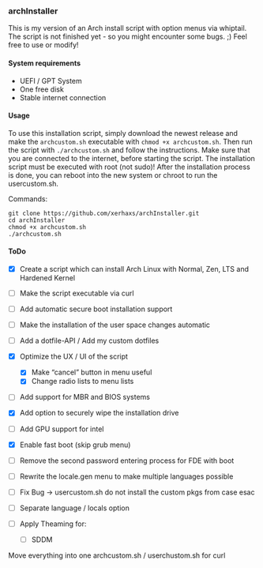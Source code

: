 ### archInstaller

This is my version of an Arch install script with option menus via whiptail. The script is not finished yet - so you might encounter some bugs. ;)
Feel free to use or modify!

#### System requirements

- UEFI / GPT System
- One free disk
- Stable internet connection

#### Usage

To use this installation script, simply download the newest release and make the `archcustom.sh` executable with `chmod +x archcustom.sh`.
Then run the script with `./archcustom.sh` and follow the instructions. Make sure that you are connected to the internet, before starting the script.
The installation script must be executed with root (not sudo)!
After the installation process is done, you can reboot into the new system or chroot to run the usercustom.sh.

Commands:

```
git clone https://github.com/xerhaxs/archInstaller.git
cd archInstaller
chmod +x archcustom.sh
./archcustom.sh
```

#### ToDo

- [X] Create a script which can install Arch Linux with Normal, Zen, LTS and Hardened Kernel
- [ ] Make the script executable via curl
- [ ] Add automatic secure boot installation support
- [ ] Make the installation of the user space changes automatic
- [ ] Add a dotfile-API / Add my custom dotfiles
- [X] Optimize the UX / UI of the script
  - [X] Make “cancel” button in menu useful
  - [X] Change radio lists to menu lists
- [ ] Add support for MBR and BIOS systems
- [X] Add option to securely wipe the installation drive
- [ ] Add GPU support for intel
- [X] Enable fast boot (skip grub menu)
- [ ] Remove the second password entering process for FDE with boot
- [ ] Rewrite the locale.gen menu to make multiple languages possible

- [ ] Fix Bug -> usercustom.sh do not install the custom pkgs from case esac
- [ ] Separate language / locals option

- [ ] Apply Theaming for:
  - [ ] SDDM


Move everything into one archcustom.sh / userchustom.sh for curl